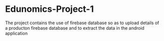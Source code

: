 # Edunomics-Project-1

The project contains the use of firebase database so as to upload details of a producton firebase database and to extract the data in the android application
